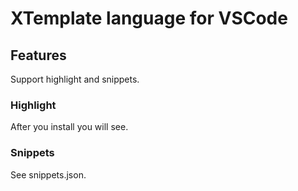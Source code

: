 # XTemplate language for VSCode 

## Features

Support highlight and snippets.

### Highlight

After you install you will see.

### Snippets

See snippets.json.